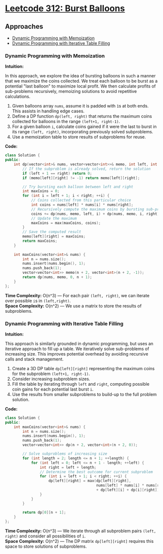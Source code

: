 # [Leetcode 312: Burst Balloons](https://leetcode.com/problems/burst-balloons/)

## Approaches

- [Dynamic Programming with Memoization](#dynamic-programming-with-memoization)
- [Dynamic Programming with Iterative Table Filling](#dynamic-programming-with-iterative-table-filling)

### Dynamic Programming with Memoization

**Intuition:**

In this approach, we explore the idea of bursting balloons in such a manner that we maximize the coins collected. We treat each balloon to be burst as a potential "last balloon" to maximize local profit. We then calculate profits of sub-problems recursively, memoizing solutions to avoid repetitive calculations.

1. Given balloons array `nums`, assume it is padded with `1`s at both ends. This assists in handling edge cases.
2. Define a DP function `dp(left, right)` that returns the maximum coins collected for balloons in the range `(left+1, right-1)`.
3. For a given balloon `i`, calculate coins gained if it were the last to burst in its range `(left, right)`, incorporating previously solved subproblems.
4. Use a memoization table to store results of subproblems for reuse.

**Code:**

```cpp
class Solution {
public:
    int dp(vector<int>& nums, vector<vector<int>>& memo, int left, int right) {
        // If the subproblem is already solved, return the solution
        if (left + 1 == right) return 0;
        if (memo[left][right] != -1) return memo[left][right];

        // Try bursting each balloon between left and right
        int maxCoins = 0;
        for (int i = left + 1; i < right; ++i) {
            // Coins collected from this particular choice
            int coins = nums[left] * nums[i] * nums[right];
            // Recursively compute the maximum coins by bursting sub-problems
            coins += dp(nums, memo, left, i) + dp(nums, memo, i, right);
            // Update the maximum
            maxCoins = max(maxCoins, coins);
        }
        // Save the computed result
        memo[left][right] = maxCoins;
        return maxCoins;
    }
    
    int maxCoins(vector<int>& nums) {
        int n = nums.size();
        nums.insert(nums.begin(), 1);
        nums.push_back(1);
        vector<vector<int>> memo(n + 2, vector<int>(n + 2, -1));
        return dp(nums, memo, 0, n + 1);
    }
};
```

**Time Complexity:** O(n^3) — For each pair `(left, right)`, we can iterate over possible `i`s in `(left,right)`.  
**Space Complexity:** O(n^2) — We use a matrix to store the results of subproblems.

### Dynamic Programming with Iterative Table Filling

**Intuition:**

This approach is similarly grounded in dynamic programming, but uses an iterative approach to fill up a table. We iteratively solve sub-problems of increasing size. This improves potential overhead by avoiding recursive calls and stack management.

1. Create a 3D DP table `dp[left][right]` representing the maximum coins for the subproblem `(left+1, right-1)`.
2. Consider increasing subproblem sizes.
3. Fill the table by iterating through `left` and `right`, computing possible coin gains for each potential last burst `i`.
4. Use the results from smaller subproblems to build-up to the full problem solution.

**Code:**

```cpp
class Solution {
public:
    int maxCoins(vector<int>& nums) {
        int n = nums.size();
        nums.insert(nums.begin(), 1);
        nums.push_back(1);
        vector<vector<int>> dp(n + 2, vector<int>(n + 2, 0));

        // Solve subproblems of increasing size
        for (int length = 2; length <= n + 1; ++length) {
            for (int left = 0; left <= n + 1 - length; ++left) {
                int right = left + length;
                // Determine the best outcome for current subproblem
                for (int i = left + 1; i < right; ++i) {
                    dp[left][right] = max(dp[left][right], 
                                          nums[left] * nums[i] * nums[right] 
                                          + dp[left][i] + dp[i][right]);
                }
            }
        }
        
        return dp[0][n + 1];
    }
};
```

**Time Complexity:** O(n^3) — We iterate through all subproblem pairs `(left, right)` and consider all possibilities of `i`.  
**Space Complexity:** O(n^2) — The DP matrix `dp[left][right]` requires this space to store solutions of subproblems.

